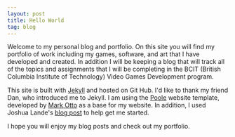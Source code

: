 ```yaml
---
layout: post
title: Hello World
tag: blog
---
```

Welcome to my personal blog and portfolio. On this site you will find my portfolio of work including my games, software, and art that I have developed and created. In addition I will be keeping a blog that will track all of the topics and assignments that I will be completing in the BCIT (British Columbia Institute of Technology) Video Games Development program.

This site is built with [Jekyll](http://jekyllrb.com) and hosted on Git Hub. I'd like to thank my friend Dan, who introduced me to Jekyll. I am using the [Poole](https://github.com/poole) website template, developed by [Mark Otto](https://github.com/mdo) as a base for my website. In addition, I used Joshua Lande's [blog post](http://joshualande.com/jekyll-github-pages-poole/) to help get me started.

I hope you will enjoy my blog posts and check out my portfolio.
<br>
<br>